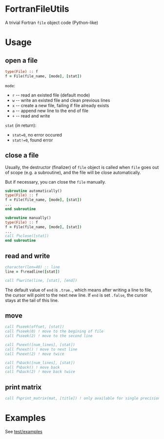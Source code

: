 # FortranFileUtils
A trivial Fortran `file` object code (Python-like) 

# Usage

## open a file
```fortran
type(File) :: f
f = File(file_name, [mode], [stat])
```
`mode`:
* `r` -- read an existed file (default mode)
* `w` -- write an existed file and clean previous lines
* `x` -- create a new file, failing if file already exists
* `a` -- append new line to the end of file
* `+` -- read and write
  
`stat` (in return):
* `stat=0`, no error occured
* `stat!=0`, found error

## close a file
Usually, the destructor (finalizer) of `file` object is called when `file` goes out of scope (e.g. a subroutine), and the file will be close automatically.

But if necessary, you can close the `file` manually.

```fortran
subroutine automatically()
type(File) :: f
f = File(file_name, [mode], [stat])
...
end subroutine
```

```fortran
subroutine manually()
type(File) :: f
f = File(file_name, [mode], [stat])
...
call f%close([stat])
end subroutine
```

## read and write
```fortran
character(len=40) :: line
line = f%readline([stat])
```

```fortran
call f%write(line, [stat], [end])
```
The default value of `end` is `.true.`, which means after writing a line to file, the cursor will point to the next new line. If `end` is set `.false`, the cursor stays at the tail of this line.

## move
```fortran
call f%seek(offset, [stat])
call f%seek(0) ! move to the begining of file
call f%seek(2) ! move to the second line

call f%next([num_lines], [stat])
call f%next() ! move to next line
call f%next(2) ! move twice

call f%back([num_lines], [stat])
call f%back() ! move back
call f%back(2) ! move back twice
```

## print matrix
```fortran
call f%print_matrix(mat, [title]) ! only available for single precision and double precision matrix
```

# Examples
See [test/examples](test/examples.f90)